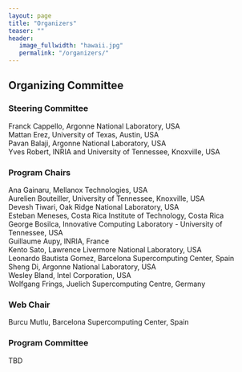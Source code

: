 ```yaml
---
layout: page
title: "Organizers"
teaser: ""
header:
   image_fullwidth: "hawaii.jpg"
   permalink: "/organizers/"
---
```



<h2>Organizing Committee</h2>

<h3>Steering Committee </h3>
Franck Cappello, Argonne National Laboratory, USA<br>
Mattan Erez, University of Texas, Austin, USA<br>
Pavan Balaji, Argonne National Laboratory, USA<br>
Yves Robert, INRIA and University of Tennessee, Knoxville, USA

<h3>Program Chairs </h3>

Ana Gainaru, Mellanox Technologies, USA<br>
Aurelien Bouteiller, University of Tennessee, Knoxville, USA<br>
Devesh Tiwari, Oak Ridge National Laboratory, USA<br>
Esteban Meneses, Costa Rica Institute of Technology, Costa Rica<br>
George Bosilca, Innovative Computing Laboratory - University of Tennessee, USA<br>
Guillaume Aupy, INRIA, France<br>
Kento Sato, Lawrence Livermore National Laboratory, USA<br>
Leonardo Bautista Gomez, Barcelona Supercomputing Center, Spain<br>
Sheng Di, Argonne National Laboratory, USA<br>
Wesley Bland, Intel Corporation, USA<br>
Wolfgang Frings, Juelich Supercomputing Centre, Germany<br>


<h3>Web Chair </h3>

Burcu Mutlu, Barcelona Supercomputing Center, Spain

<h3>Program Committee </h3>
 
 TBD

